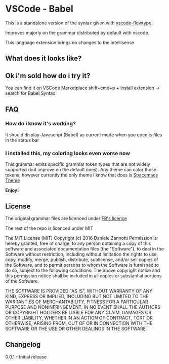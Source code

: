 # VSCode - Babel
This is a standalone version of the syntax given with [vscode-flowtype](https://github.com/flowtype/flow-for-vscode).

Improves majorly on the grammar distributed by default with vscode.

This language extension brings no changes to the intellisense

## What does it looks like?

## Ok i'm sold how do i try it?
You can find it on VSCode Marketplace
shift+cmd+p + install extension -> search for Babel Syntax

## FAQ
### How do i know it's working?
It should display Javascript (Babel) as current mode when you open js files in the status bar

### I installed this, my coloring looks even worse now
This grammar emits specific grammar token types that are not widely supported (but improve on the default ones).
Any theme can color those tokens, however currently the only theme i know that does is [Spacemacs Theme](https://github.com/dzannotti/vscode-theme-spacemacs)

**Enjoy!**


## License

The original grammar files are licenced under [FB's licence](https://raw.githubusercontent.com/flowtype/flow-for-vscode/master/LICENSE)

The rest of the repo is licenced under MIT

The MIT License (MIT)
Copyright (c) 2016 Daniele Zannotti
Permission is hereby granted, free of charge, to any person obtaining a copy of this software and associated documentation files (the "Software"), to deal in the Software without restriction, including without limitation the rights to use, copy, modify, merge, publish, distribute, sublicense, and/or sell copies of the Software, and to permit persons to whom the Software is furnished to do so, subject to the following conditions:
The above copyright notice and this permission notice shall be included in all copies or substantial portions of the Software.

THE SOFTWARE IS PROVIDED "AS IS", WITHOUT WARRANTY OF ANY KIND, EXPRESS OR IMPLIED, INCLUDING BUT NOT LIMITED TO THE WARRANTIES OF MERCHANTABILITY, FITNESS FOR A PARTICULAR PURPOSE AND NONINFRINGEMENT. IN NO EVENT SHALL THE AUTHORS OR COPYRIGHT HOLDERS BE LIABLE FOR ANY CLAIM, DAMAGES OR OTHER LIABILITY, WHETHER IN AN ACTION OF CONTRACT, TORT OR OTHERWISE, ARISING FROM, OUT OF OR IN CONNECTION WITH THE SOFTWARE OR THE USE OR OTHER DEALINGS IN THE SOFTWARE.

## Changelog
0.0.1 - Initial release

